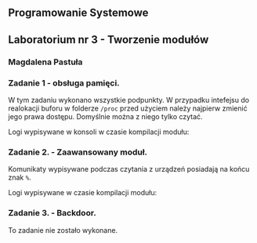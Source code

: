 ## Programowanie Systemowe
## Laboratorium nr 3 - Tworzenie modułów
### Magdalena Pastuła

### Zadanie 1 - obsługa pamięci.

W tym zadaniu wykonano wszystkie podpunkty. W przypadku intefejsu do realokacji buforu w folderze `/proc` przed użyciem należy najpierw zmienić jego prawa dostępu. Domyślnie można z niego tylko czytać.

Logi wypisywane w konsoli w czasie kompilacji modułu:
![]()

### Zadanie 2. - Zaawansowany moduł.

Komunikaty wypisywane podczas czytania z urządzeń posiadają na końcu znak `%`.

Logi wypisywane w czasie kompilacji modułu:
![]()

### Zadanie 3. - Backdoor.

To zadanie nie zostało wykonane.